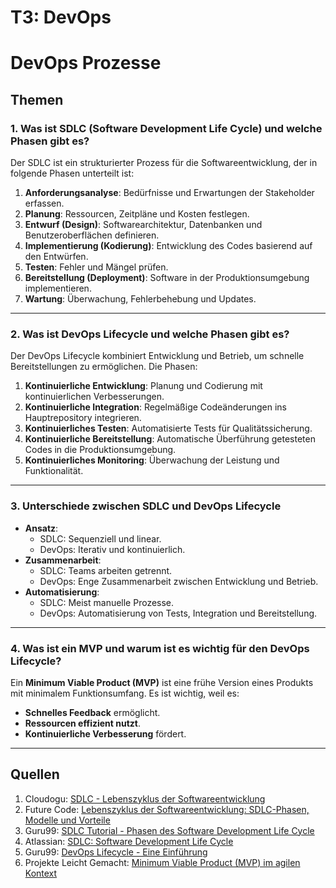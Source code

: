 # T3: DevOps

# DevOps Prozesse

## Themen

### 1. Was ist SDLC (Software Development Life Cycle) und welche Phasen gibt es?

Der SDLC ist ein strukturierter Prozess für die Softwareentwicklung, der in folgende Phasen unterteilt ist:

1. **Anforderungsanalyse**: Bedürfnisse und Erwartungen der Stakeholder erfassen.
2. **Planung**: Ressourcen, Zeitpläne und Kosten festlegen.
3. **Entwurf (Design)**: Softwarearchitektur, Datenbanken und Benutzeroberflächen definieren.
4. **Implementierung (Kodierung)**: Entwicklung des Codes basierend auf den Entwürfen.
5. **Testen**: Fehler und Mängel prüfen.
6. **Bereitstellung (Deployment)**: Software in der Produktionsumgebung implementieren.
7. **Wartung**: Überwachung, Fehlerbehebung und Updates.

---

### 2. Was ist DevOps Lifecycle und welche Phasen gibt es?

Der DevOps Lifecycle kombiniert Entwicklung und Betrieb, um schnelle Bereitstellungen zu ermöglichen. Die Phasen:

1. **Kontinuierliche Entwicklung**: Planung und Codierung mit kontinuierlichen Verbesserungen.
2. **Kontinuierliche Integration**: Regelmäßige Codeänderungen ins Hauptrepository integrieren.
3. **Kontinuierliches Testen**: Automatisierte Tests für Qualitätssicherung.
4. **Kontinuierliche Bereitstellung**: Automatische Überführung getesteten Codes in die Produktionsumgebung.
5. **Kontinuierliches Monitoring**: Überwachung der Leistung und Funktionalität.

---

### 3. Unterschiede zwischen SDLC und DevOps Lifecycle

- **Ansatz**:
  - SDLC: Sequenziell und linear.
  - DevOps: Iterativ und kontinuierlich.
- **Zusammenarbeit**:
  - SDLC: Teams arbeiten getrennt.
  - DevOps: Enge Zusammenarbeit zwischen Entwicklung und Betrieb.
- **Automatisierung**:
  - SDLC: Meist manuelle Prozesse.
  - DevOps: Automatisierung von Tests, Integration und Bereitstellung.

---

### 4. Was ist ein MVP und warum ist es wichtig für den DevOps Lifecycle?

Ein **Minimum Viable Product (MVP)** ist eine frühe Version eines Produkts mit minimalem Funktionsumfang. Es ist wichtig, weil es:

- **Schnelles Feedback** ermöglicht.
- **Ressourcen effizient nutzt**.
- **Kontinuierliche Verbesserung** fördert.

---

## Quellen

1. Cloudogu: [SDLC - Lebenszyklus der Softwareentwicklung](https://cloudogu.com/de/glossar/sdlc-lebenszyklus-der-softwareentwicklung/?utm_source=chatgpt.com)
2. Future Code: [Lebenszyklus der Softwareentwicklung: SDLC-Phasen, Modelle und Vorteile](https://future-code.dev/de/blog/lebenszyklus-der-softwareentwicklung-sdlc-phasen-modelle-und-vorteile/?utm_source=chatgpt.com)
3. Guru99: [SDLC Tutorial - Phasen des Software Development Life Cycle](https://www.guru99.com/de/software-development-life-cycle-tutorial.html?utm_source=chatgpt.com)
4. Atlassian: [SDLC: Software Development Life Cycle](https://www.atlassian.com/agile/software-development/sdlc?utm_source=chatgpt.com)
5. Guru99: [DevOps Lifecycle - Eine Einführung](https://www.guru99.com/de/devops-lifecycle.html?utm_source=chatgpt.com)
6. Projekte Leicht Gemacht: [Minimum Viable Product (MVP) im agilen Kontext](https://projekte-leicht-gemacht.de/blog/projektmanagement/agil/minimum-viable-product/?utm_source=chatgpt.com)
